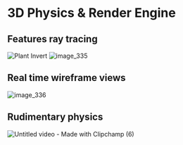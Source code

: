# 3D Physics & Render Engine

## Features ray tracing <br>
![Plant Invert](https://github.com/Nam-H-Pham/3D_Render_Engine/assets/95603897/449c2943-edf3-4054-b867-a1e7c9045a84)
![image_335](https://github.com/Nam-H-Pham/3D_Render_Engine/assets/95603897/b1faf3a9-2fb6-4de9-bb27-7295383a5f44)

## Real time wireframe views<br>
![image_336](https://github.com/Nam-H-Pham/3D_Render_Engine/assets/95603897/6b9bb33e-6acc-4714-a1d9-47848c9eaa68)

## Rudimentary physics<br>

![Untitled video - Made with Clipchamp (6)](https://github.com/Nam-H-Pham/3D_Render_Engine/assets/95603897/42ceecf3-4d70-4121-a35f-d107951cbf3f)
